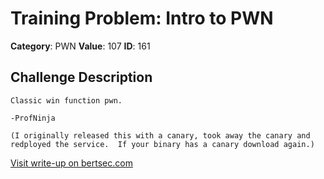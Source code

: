 # Training Problem: Intro to PWN
**Category**: PWN
**Value**: 107
**ID**: 161

## Challenge Description
```
Classic win function pwn.

-ProfNinja

(I originally released this with a canary, took away the canary and redployed the service.  If your binary has a canary download again.)
```

[Visit write-up on bertsec.com](https://bertsec.com/training-problem:-intro-to-pwn)
